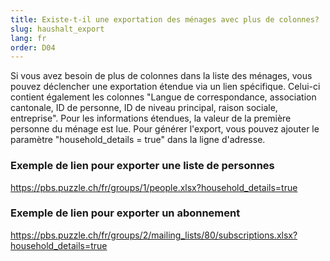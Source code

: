 ```yaml
---
title: Existe-t-il une exportation des ménages avec plus de colonnes?
slug: haushalt_export
lang: fr
order: D04
---
```


Si vous avez besoin de plus de colonnes dans la liste des ménages, vous pouvez déclencher une exportation étendue via un lien spécifique. Celui-ci contient également les colonnes "Langue de correspondance, association cantonale, ID de personne, ID de niveau principal, raison sociale, entreprise". Pour les informations étendues, la valeur de la première personne du ménage est lue. Pour générer l'export, vous pouvez ajouter le paramètre "household_details = true" dans la ligne d'adresse.

### Exemple de lien pour exporter une liste de personnes
https://pbs.puzzle.ch/fr/groups/1/people.xlsx?household_details=true

### Exemple de lien pour exporter un abonnement
https://pbs.puzzle.ch/fr/groups/2/mailing_lists/80/subscriptions.xlsx?household_details=true
